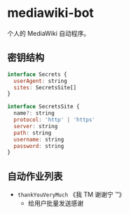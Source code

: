 # mediawiki-bot

个人的 MediaWiki 自动程序。

## 密钥结构

```js
interface Secrets {
  userAgent: string
  sites: SecretsSite[]
}

interface SecretsSite {
  name?: string
  protocol: 'http' | 'https'
  server: string
  path: string
  username: string
  password: string
}
```

## 自动作业列表

- `thankYouVeryMuch` 《我 TM 谢谢宁 ™》
  - 给用户批量发送感谢
